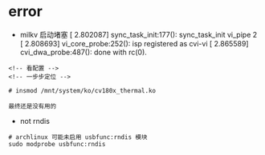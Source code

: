 # error

- milkv 启动堵塞
[    2.802087] sync_task_init:177(): sync_task_init vi_pipe 2
[    2.808693] vi_core_probe:252(): isp registered as cvi-vi
[    2.865589] cvi_dwa_probe:487(): done with rc(0).
```shell
<!-- 看配置 -->
<!-- 一步步定位 -->

# insmod /mnt/system/ko/cv180x_thermal.ko

最终还是没有用的
```

- not rndis
```shell
# archlinux 可能未启用 usbfunc:rndis 模块
sudo modprobe usbfunc:rndis
```
